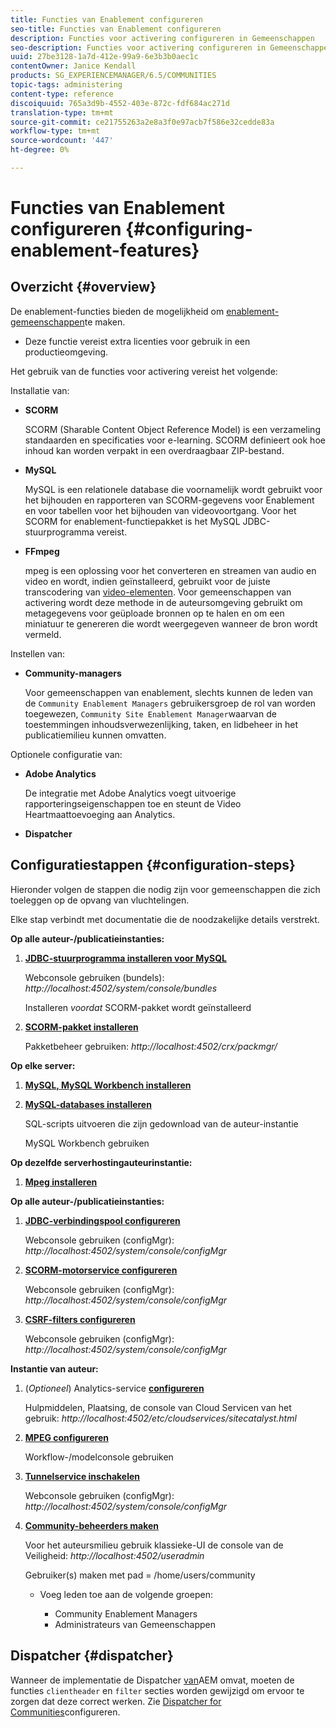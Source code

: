 ```yaml
---
title: Functies van Enablement configureren
seo-title: Functies van Enablement configureren
description: Functies voor activering configureren in Gemeenschappen
seo-description: Functies voor activering configureren in Gemeenschappen
uuid: 27be3128-1a7d-412e-99a9-6e3b3b0aec1c
contentOwner: Janice Kendall
products: SG_EXPERIENCEMANAGER/6.5/COMMUNITIES
topic-tags: administering
content-type: reference
discoiquuid: 765a3d9b-4552-403e-872c-fdf684ac271d
translation-type: tm+mt
source-git-commit: ce21755263a2e8a3f0e97acb7f586e32cedde83a
workflow-type: tm+mt
source-wordcount: '447'
ht-degree: 0%

---
```



# Functies van Enablement configureren {#configuring-enablement-features}

## Overzicht {#overview}

De enablement-functies bieden de mogelijkheid om [enablement-gemeenschappen](overview.md#enablement-community)te maken.

* Deze functie vereist extra licenties voor gebruik in een productieomgeving.

Het gebruik van de functies voor activering vereist het volgende:

Installatie van:

* **SCORM**

   SCORM (Sharable Content Object Reference Model) is een verzameling standaarden en specificaties voor e-learning. SCORM definieert ook hoe inhoud kan worden verpakt in een overdraagbaar ZIP-bestand.

* **MySQL**

   MySQL is een relationele database die voornamelijk wordt gebruikt voor het bijhouden en rapporteren van SCORM-gegevens voor Enablement en voor tabellen voor het bijhouden van videovoortgang. Voor het SCORM for enablement-functiepakket is het MySQL JDBC-stuurprogramma vereist.

* **FFmpeg**

   mpeg is een oplossing voor het converteren en streamen van audio en video en wordt, indien geïnstalleerd, gebruikt voor de juiste transcodering van [video-elementen](../../help/sites-authoring/default-components-foundation.md#video). Voor gemeenschappen van activering wordt deze methode in de auteursomgeving gebruikt om metagegevens voor geüploade bronnen op te halen en om een miniatuur te genereren die wordt weergegeven wanneer de bron wordt vermeld.

Instellen van:

* **Community-managers**

   Voor gemeenschappen van enablement, slechts kunnen de leden van de `Community Enablement Managers` gebruikersgroep de rol van worden toegewezen, `Community Site Enablement Manager`waarvan de toestemmingen inhoudsverwezenlijking, taken, en lidbeheer in het publicatiemilieu kunnen omvatten.

Optionele configuratie van:

* **Adobe Analytics**

   De integratie met Adobe Analytics voegt uitvoerige rapporteringseigenschappen toe en steunt de Video Heartmaattoevoeging aan Analytics.

* **Dispatcher**

## Configuratiestappen {#configuration-steps}

Hieronder volgen de stappen die nodig zijn voor gemeenschappen die zich toeleggen op de opvang van vluchtelingen.

Elke stap verbindt met documentatie die de noodzakelijke details verstrekt.

**Op alle auteur-/publicatieinstanties:**

1. **[JDBC-stuurprogramma installeren voor MySQL](deploy-communities.md#jdbc-driver-for-mysql)**

   Webconsole gebruiken (bundels): *http://localhost:4502/system/console/bundles*

   Installeren *voordat* SCORM-pakket wordt geïnstalleerd

1. **[SCORM-pakket installeren](deploy-communities.md#scorm-package)**


   Pakketbeheer gebruiken: *http://localhost:4502/crx/packmgr/*

**Op elke server:**

1. **[MySQL, MySQL Workbench installeren](mysql.md)**

1. **[MySQL-databases installeren](mysql.md#database-setup)**

   SQL-scripts uitvoeren die zijn gedownload van de auteur-instantie

   MySQL Workbench gebruiken

**Op dezelfde serverhostingauteurinstantie:**

1. **[Mpeg installeren](ffmpeg.md)**

**Op alle auteur-/publicatieinstanties:**

1. **[JDBC-verbindingspool configureren](mysql.md#configure-jdbc-connections)**

   Webconsole gebruiken (configMgr): *http://localhost:4502/system/console/configMgr*

1. **[SCORM-motorservice configureren](mysql.md#aem-communities-scormengine-service)**

   Webconsole gebruiken (configMgr): *http://localhost:4502/system/console/configMgr*

1. **[CSRF-filters configureren](mysql.md#adobe-granite-csrf-filter)**

   Webconsole gebruiken (configMgr): *http://localhost:4502/system/console/configMgr*

**Instantie van auteur:**

1. (*Optioneel*) Analytics-service **[configureren](analytics.md)**

   Hulpmiddelen, Plaatsing, de console van Cloud Servicen van het gebruik: *http://localhost:4502/etc/cloudservices/sitecatalyst.html*

1. **[MPEG configureren](ffmpeg.md#configure-ffmpeg-transcoding-service)**

   Workflow-/modelconsole gebruiken

1. **[Tunnelservice inschakelen](deploy-communities.md#tunnel-service-on-author)**

   Webconsole gebruiken (configMgr): *http://localhost:4502/system/console/configMgr*

1. **[Community-beheerders maken](users.md#creating-community-members)**

   Voor het auteursmilieu gebruik klassieke-UI de console van de Veiligheid: *http://localhost:4502/useradmin*

   Gebruiker(s) maken met pad = /home/users/community

   * Voeg leden toe aan de volgende groepen:

      * Community Enablement Managers
      * Administrateurs van Gemeenschappen

## Dispatcher {#dispatcher}

Wanneer de implementatie de Dispatcher [van](https://helpx.adobe.com/experience-manager/dispatcher/using/dispatcher.html)AEM omvat, moeten de functies `clientheader` en `filter` secties worden gewijzigd om ervoor te zorgen dat deze correct werken. Zie [Dispatcher for Communities](dispatcher.md#enablement)configureren.
